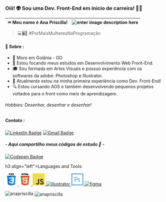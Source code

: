 ### **Oiii!** 👽 Sou uma Dev. Front-End em início de carreira! 👩‍💻
|♒ Meu nome é Ana Priscilla! |![enter image description here](https://64.media.tumblr.com/74a22bb3dd7018a4c719b118b1a8b935/8586a91fdfe89f5a-e8/s640x960/c2f766f2aaf6820eef5c76ab6e93c765fc96888a.png)|
|--|--|

>💻🖥📱 #PorMaisMulheresNaProgramação 

#### 💬 **Sobre :** 
- 📍 Moro em Goiânia - GO
- 🦏 Estou focando meus estudos em Desenvolvimento Web Front-End.
- 🎓 Sou formada em Artes Visuais e possuo experiência com os softwares da adobe: Photoshop e Illustrator. 
- 🥰 Atualmente estou na minha primeira experiência como Dev. Front-End!
- 🔍 Estou cursando ADS e também desenvolvendo pequenos projetos voltados para o front como meio de aprendizagem.

###### Hobbies: Desenhar, desenhar e desenhar!

##### Contato :
  [![Linkedin Badge](https://img.shields.io/badge/-LinkedIn-blue?style=flat-square&logo=Linkedin&logoColor=white&link=https://www.linkedin.com/in/anapriscilla/)](https://www.linkedin.com/in/anapriscilla/) [![Gmail Badge](https://img.shields.io/badge/-Gmail-c14438?style=flat-square&logo=Gmail&logoColor=white&link=mailto:web.anapriscilla@gmail.com)](mailto:web.anapriscilla@gmail.com) 

##### - Aqui compartilho meus códigos de estudo 🧡 - 
  [![Codepen Badge](https://img.shields.io/badge/-CodePen-black?style=flat-square&logo=Codepen&logoColor=white&link=https://www.codepen.io/AnaPriscilla/)](https://codepen.io/AnaPriscilla) 

  

<p>h3 align="left">Languages and Tools:</h3>
<p align="left"> <a href="https://www.w3schools.com/css/" target="_blank"> <img src="https://raw.githubusercontent.com/devicons/devicon/master/icons/css3/css3-original-wordmark.svg" alt="css3" width="40" height="40"/> <a href="https://www.w3.org/html/" target="_blank"> <img src="https://raw.githubusercontent.com/devicons/devicon/master/icons/html5/html5-original-wordmark.svg" alt="html5" width="40" height="40"/> </a>  <a href="https://developer.mozilla.org/en-US/docs/Web/JavaScript" target="_blank"> <img src="https://raw.githubusercontent.com/devicons/devicon/master/icons/javascript/javascript-original.svg" alt="javascript" width="40" height="40"/> </a><a href="https://www.adobe.com/in/products/illustrator.html" target="_blank"> <img src="https://www.vectorlogo.zone/logos/adobe_illustrator/adobe_illustrator-icon.svg" alt="illustrator" width="40" height="40"/> </a> <a href="https://www.photoshop.com/en" target="_blank"> <img src="https://raw.githubusercontent.com/devicons/devicon/master/icons/photoshop/photoshop-line.svg" alt="photoshop" width="40" height="40"/> </a>  </a> <a href="https://www.figma.com/" target="_blank"> <img src="https://www.vectorlogo.zone/logos/figma/figma-icon.svg" alt="figma" width="40" height="40"/> </a></p> <p><img align="left" src="https://github-readme-stats.vercel.app/api/top-langs?username=anapriscilla&show_icons=true&locale=en&layout=compact" alt="anapriscilla" /> &nbsp;<img align="center" src="https://github-readme-stats.vercel.app/api?username=anapriscilla&show_icons=true&locale=en" alt="anapriscilla" /></p>
</p>
